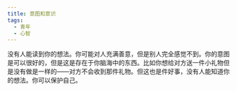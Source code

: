 ```yaml
---
title: 意图和意识
tags:
  - 青年
  - 心智
---
```


没有人能读到你的想法。你可能对人充满善意，但是别人完全感觉不到。你的意图是可以很好的，但是这是存在于你脑海中的东西。比如你想给对方送一件小礼物但是没有做是一样的——对方不会收到那件礼物。但这也是件好事，没有人能知道你的想法。你可以保护自己。
